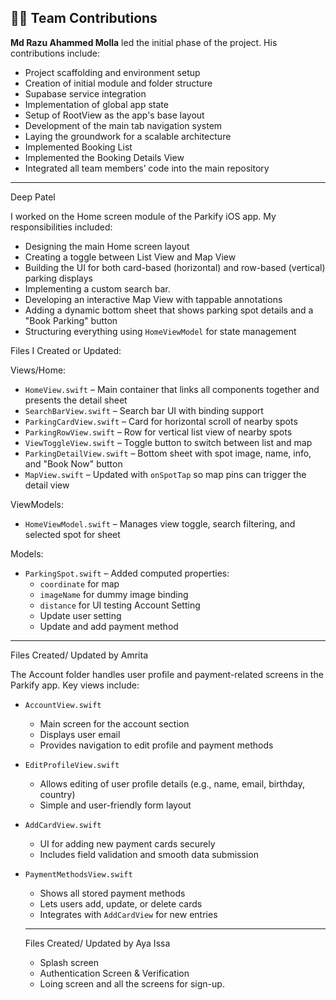## 👨‍💻 Team Contributions

**Md Razu Ahammed Molla** led the initial phase of the project. His contributions include:

-  Project scaffolding and environment setup
- Creation of initial module and folder structure
- Supabase service integration
- Implementation of global app state
- Setup of RootView as the app's base layout
- Development of the main tab navigation system
- Laying the groundwork for a scalable architecture
- Implemented Booking List
- Implemented the Booking Details View
- Integrated all team members’ code into the main repository

---

Deep Patel

I worked on the Home screen module of the Parkify iOS app. My responsibilities included:

- Designing the main Home screen layout
- Creating a toggle between List View and Map View
- Building the UI for both card-based (horizontal) and row-based (vertical) parking displays
- Implementing a custom search bar.
- Developing an interactive Map View with tappable annotations
- Adding a dynamic bottom sheet that shows parking spot details and a "Book Parking" button
- Structuring everything using `HomeViewModel` for state management

Files I Created or Updated:

Views/Home:

- `HomeView.swift` – Main container that links all components together and presents the detail sheet
- `SearchBarView.swift` – Search bar UI with binding support
- `ParkingCardView.swift` – Card for horizontal scroll of nearby spots
- `ParkingRowView.swift` – Row for vertical list view of nearby spots
- `ViewToggleView.swift` – Toggle button to switch between list and map
- `ParkingDetailView.swift` – Bottom sheet with spot image, name, info, and "Book Now" button
- `MapView.swift` – Updated with `onSpotTap` so map pins can trigger the detail view

ViewModels:

- `HomeViewModel.swift` – Manages view toggle, search filtering, and selected spot for sheet

Models:

- `ParkingSpot.swift` – Added computed properties:
    - `coordinate` for map
    - `imageName` for dummy image binding
    - `distance` for UI testing
Account Setting
    - Update user setting
    - Update and add payment method


----------
Files Created/ Updated by Amrita

The Account folder handles user profile and payment-related screens in the Parkify app. Key views include:

- `AccountView.swift`
  - Main screen for the account section
  - Displays user email
  - Provides navigation to edit profile and payment methods

- `EditProfileView.swift`
  - Allows editing of user profile details (e.g., name, email, birthday, country)
  - Simple and user-friendly form layout

- `AddCardView.swift`
  - UI for adding new payment cards securely
  - Includes field validation and smooth data submission

- `PaymentMethodsView.swift`
  - Shows all stored payment methods
  - Lets users add, update, or delete cards
  - Integrates with `AddCardView` for new entries
 
  ---

  Files Created/ Updated by Aya Issa

  - Splash screen
  - Authentication Screen & Verification
  - Loing screen and all the screens for sign-up.
